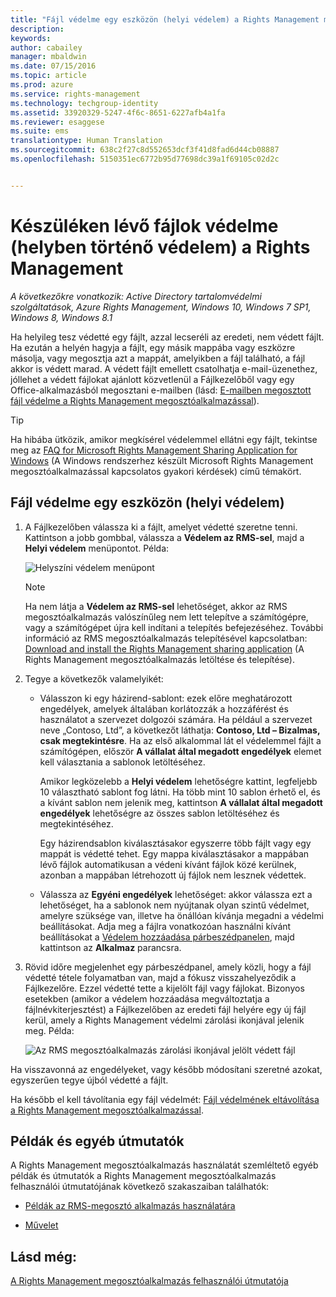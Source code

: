 ```yaml
---
title: "Fájl védelme egy eszközön (helyi védelem) a Rights Management megosztóalkalmazással | Azure RMS"
description: 
keywords: 
author: cabailey
manager: mbaldwin
ms.date: 07/15/2016
ms.topic: article
ms.prod: azure
ms.service: rights-management
ms.technology: techgroup-identity
ms.assetid: 33920329-5247-4f6c-8651-6227afb4a1fa
ms.reviewer: esaggese
ms.suite: ems
translationtype: Human Translation
ms.sourcegitcommit: 638c2f27c8d552653dcf3f41d8fad6d44cb08887
ms.openlocfilehash: 5150351ec6772b95d77698dc39a1f69105c02d2c


---
```


# Készüléken lévő fájlok védelme (helyben történő védelem) a Rights Management

*A következőkre vonatkozik: Active Directory tartalomvédelmi szolgáltatások, Azure Rights Management, Windows 10, Windows 7 SP1, Windows 8, Windows 8.1*

Ha helyileg tesz védetté egy fájlt, azzal lecseréli az eredeti, nem védett fájlt. Ha ezután a helyén hagyja a fájlt, egy másik mappába vagy eszközre másolja, vagy megosztja azt a mappát, amelyikben a fájl található, a fájl akkor is védett marad. A védett fájlt emellett csatolhatja e-mail-üzenethez, jóllehet a védett fájlokat ajánlott közvetlenül a Fájlkezelőből vagy egy Office-alkalmazásból megosztani e-mailben (lásd: [E-mailben megosztott fájl védelme a Rights Management megosztóalkalmazással](sharing-app-protect-by-email.md)).

> [!TIP]
> Ha hibába ütközik, amikor megkísérel védelemmel ellátni egy fájlt, tekintse meg az [FAQ for Microsoft Rights Management Sharing Application for Windows](http://go.microsoft.com/fwlink/?LinkId=303971) (A Windows rendszerhez készült Microsoft Rights Management megosztóalkalmazással kapcsolatos gyakori kérdések) című témakört.

## Fájl védelme egy eszközön (helyi védelem)

1.  A Fájlkezelőben válassza ki a fájlt, amelyet védetté szeretne tenni. Kattintson a jobb gombbal, válassza a **Védelem az RMS-sel**, majd a **Helyi védelem** menüpontot. Példa:

    ![Helyszíni védelem menüpont](../media/ADRMS_MSRMSApp_SP_CompanyDefined.png)

    > [!NOTE]
    > Ha nem látja a **Védelem az RMS-sel** lehetőséget, akkor az RMS megosztóalkalmazás valószínűleg nem lett telepítve a számítógépre, vagy a számítógépet újra kell indítani a telepítés befejezéséhez. További információ az RMS megosztóalkalmazás telepítésével kapcsolatban: [Download and install the Rights Management sharing application](install-sharing-app.md) (A Rights Management megosztóalkalmazás letöltése és telepítése).

2.  Tegye a következők valamelyikét:

    -   Válasszon ki egy házirend-sablont: ezek előre meghatározott engedélyek, amelyek általában korlátozzák a hozzáférést és használatot a szervezet dolgozói számára. Ha például a szervezet neve „Contoso, Ltd”, a következőt láthatja: **Contoso, Ltd – Bizalmas, csak megtekintésre**. Ha az első alkalommal lát el védelemmel fájlt a számítógépen, először **A vállalat által megadott engedélyek** elemet kell választania a sablonok letöltéséhez.

        Amikor legközelebb a **Helyi védelem** lehetőségre kattint, legfeljebb 10 választható sablont fog látni. Ha több mint 10 sablon érhető el, és a kívánt sablon nem jelenik meg, kattintson **A vállalat által megadott engedélyek** lehetőségre az összes sablon letöltéséhez és megtekintéséhez.

        Egy házirendsablon kiválasztásakor egyszerre több fájlt vagy egy mappát is védetté tehet. Egy mappa kiválasztásakor a mappában lévő fájlok automatikusan a védeni kívánt fájlok közé kerülnek, azonban a mappában létrehozott új fájlok nem lesznek védettek.

    -   Válassza az **Egyéni engedélyek** lehetőséget: akkor válassza ezt a lehetőséget, ha a sablonok nem nyújtanak olyan szintű védelmet, amelyre szüksége van, illetve ha önállóan kívánja megadni a védelmi beállításokat. Adja meg a fájlra vonatkozóan használni kívánt beállításokat a [Védelem hozzáadása párbeszédpanelen](sharing-app-dialog-box.md), majd kattintson az **Alkalmaz** parancsra.

3.  Rövid időre megjelenhet egy párbeszédpanel, amely közli, hogy a fájl védetté tétele folyamatban van, majd a fókusz visszahelyeződik a Fájlkezelőre. Ezzel védetté tette a kijelölt fájl vagy fájlokat. Bizonyos esetekben (amikor a védelem hozzáadása megváltoztatja a fájlnévkiterjesztést) a Fájlkezelőben az eredeti fájl helyére egy új fájl kerül, amely a Rights Management védelmi zárolási ikonjával jelenik meg. Példa:

    ![Az RMS megosztóalkalmazás zárolási ikonjával jelölt védett fájl](../media/ADRMS_MSRMSApp_Pfile.png)

Ha visszavonná az engedélyeket, vagy később módosítani szeretné azokat, egyszerűen tegye újból védetté a fájlt.

Ha később el kell távolítania egy fájl védelmét: [Fájl védelmének eltávolítása a Rights Management megosztóalkalmazással](sharing-app-remove-protection.md).

## Példák és egyéb útmutatók
A Rights Management megosztóalkalmazás használatát szemléltető egyéb példák és útmutatók a Rights Management megosztóalkalmazás felhasználói útmutatójának következő szakaszaiban találhatók:

-   [Példák az RMS-megosztó alkalmazás használatára](sharing-app-user-guide.md#examples-for-using-the-rms-sharing-application)

-   [Művelet](sharing-app-user-guide.md#what-do-you-want-to-do)

## Lásd még:
[A Rights Management megosztóalkalmazás felhasználói útmutatója](sharing-app-user-guide.md)



<!--HONumber=Jul16_HO3-->


